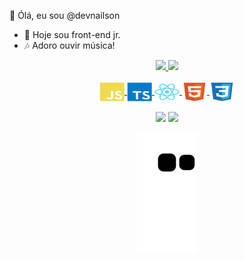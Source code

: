 👋 Ólá, eu sou @devnailson


- 👀 Hoje sou front-end jr.
- 🎶 Adoro ouvir música!
<div>
<div align="center">
  <div align="center">
  <a href="https://github.com/nailsonlima">
  <img height="180em" src="https://github-readme-stats.vercel.app/api?username=nailsonlima&show_icons=true&theme=dark&include_all_commits=true&count_private=true"/>
  <img height="180em" src="https://github-readme-stats.vercel.app/api/top-langs/?username=nailsonlima&layout=compact&langs_count=7&theme=dracula"/>
</div>
    
<div style="display: inline_block"><br>
  <img align="center" alt="Rafa-Js" height="30" width="40" src="https://raw.githubusercontent.com/devicons/devicon/master/icons/javascript/javascript-plain.svg">
  <img align="center" alt="Rafa-Ts" height="30" width="40" src="https://raw.githubusercontent.com/devicons/devicon/master/icons/typescript/typescript-plain.svg">
  <img align="center" alt="Rafa-React" height="30" width="40" src="https://raw.githubusercontent.com/devicons/devicon/master/icons/react/react-original.svg">
  <img align="center" alt="Rafa-HTML" height="30" width="40" src="https://raw.githubusercontent.com/devicons/devicon/master/icons/html5/html5-original.svg">
  <img align="center" alt="Rafa-CSS" height="30" width="40" src="https://raw.githubusercontent.com/devicons/devicon/master/icons/css3/css3-original.svg">
</div>
    <br/>
    
 <div> 
  <a href="https://instagram.com/nailsonlr" target="_blank"><img src="https://img.shields.io/badge/-Instagram-%23E4405F?style=for-the-badge&logo=instagram&logoColor=white" target="_blank"></a>
  <a href = "mailto:nailsonlima@gmail.com"><img src="https://img.shields.io/badge/-Gmail-%23333?style=for-the-badge&logo=gmail&logoColor=white" target="_blank"></a>

   ![Snake animation](https://github.com/rafaballerini/rafaballerini/blob/output/github-contribution-grid-snake.svg)
